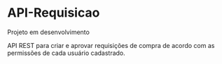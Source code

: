 # API-Requisicao

Projeto em desenvolvimento 

API REST para criar e aprovar requisições de compra de acordo com as permissões de cada usuário cadastrado.
